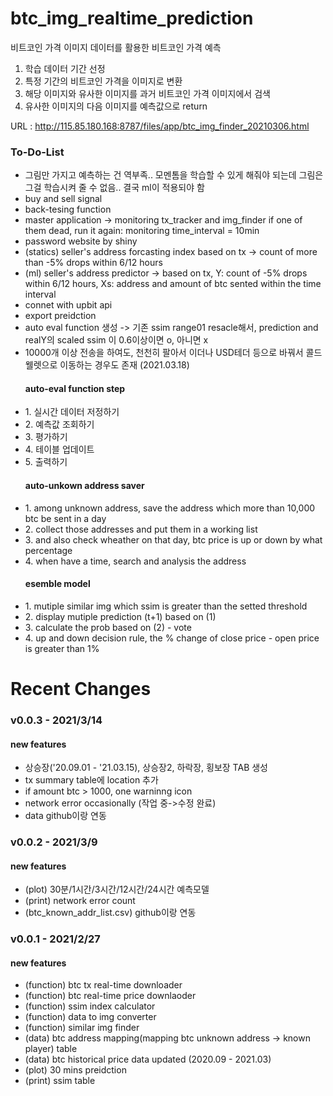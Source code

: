# btc_img_realtime_prediction

비트코인 가격 이미지 데이터를 활용한 비트코인 가격 예측
1. 학습 데이터 기간 선정
2. 특정 기간의 비트코인 가격을 이미지로 변환 
3. 해당 이미지와 유사한 이미지를 과거 비트코인 가격 이미지에서 검색
4. 유사한 이미지의 다음 이미지를 예측값으로 return  

URL : http://115.85.180.168:8787/files/app/btc_img_finder_20210306.html

### To-Do-List

<ul>
 
<li> 그림만 가지고 예측하는 건 역부족.. 모멘톰을 학습할 수 있게 해줘야 되는데 그림은 그걸 학습시켜 줄 수 없음.. 결국 ml이 적용되야 함 </li>
<li> buy and sell signal </li>
<li> back-tesing function </li>
<li> master application -> monitoring tx_tracker and img_finder if one of them dead, run it again: monitoring time_interval = 10min </li>
<li> password website by shiny </li>
<li> (statics) seller's address forcasting index based on tx -> count of more than -5% drops within 6/12 hours </li>
<li> (ml) seller's address predictor -> based on tx, Y: count of -5% drops within 6/12 hours, Xs: address and amount of btc sented within the time interval </li>
<li> connet with upbit api </li>
<li> export preidction </li>
<li> auto eval function 생성 -> 기존 ssim range01 resacle해서, prediction and realY의 scaled ssim 이 0.6이상이면 o, 아니면 x </li>
<li> 10000개 이상 전송을 하여도, 천천히 팔아서 이더나 USD테더 등으로 바꿔서 콜드웰렛으로 이동하는 경우도 존재 (2021.03.18) </li>

</ul>

<ul>
 
#### auto-eval function step 
<li> 1. 실시간 데이터 저정하기  </li>
<li> 2. 예측값 조회하기 </li>
<li> 3. 평가하기 </li>
<li> 4. 테이블 업데이트 </li>
<li> 5. 출력하기 </li>

</ul>

<ul>
 
#### auto-unkown address saver
<li> 1. among unknown address, save the address which more than 10,000 btc be sent in a day </li>
<li> 2. collect those addresses and put them in a working list </li>
<li> 3. and also check wheather on that day, btc price is up or down by what percentage </li>
<li> 4. when have a time, search and analysis the address </li>

</ul>

<ul>
 
#### esemble model
<li> 1. mutiple similar img which ssim is greater than the setted threshold </li>
<li> 2. display mutiple prediction (t+1) based on (1) </li>
<li> 3. calculate the prob based on (2) - vote </li>
<li> 4. up and down decision rule, the % change of close price - open price is greater than 1% </li>

</ul>

# Recent Changes

### v0.0.3 - 2021/3/14

#### new features 

<ul>

<li> 상승장('20.09.01 - '21.03.15), 상승장2, 하락장, 횡보장 TAB 생성</li>
<li> tx summary table에 location 추가 </li>
<li> if amount btc > 1000, one warninng icon </li>
<li> network error occasionally (작업 중->수정 완료) </li>
<li> data github이랑 연동 </li>

</ul>

### v0.0.2 - 2021/3/9

#### new features 

<ul>

<li> (plot) 30분/1시간/3시간/12시간/24시간 예측모델 </li>
<li> (print) network error count </li>
<li> (btc_known_addr_list.csv) github이랑 연동</li>

</ul>

### v0.0.1 - 2021/2/27

#### new features 

<ul>

<li> (function) btc tx real-time downloader </li>
<li> (function) btc real-time price downlaoder </li>
<li> (function) ssim index calculator </li>
<li> (function) data to img converter </li>
<li> (function) similar img finder </li>
<li> (data) btc address mapping(mapping btc unknown address -> known player) table </li>
<li> (data) btc historical price data updated (2020.09 - 2021.03) </li>
<li> (plot) 30 mins preidction </li>
<li> (print) ssim table   
  
</ul>
